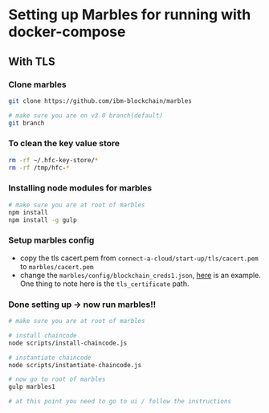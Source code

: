 # Setting up Marbles for running with docker-compose

## With TLS

### Clone marbles
```bash
git clone https://github.com/ibm-blockchain/marbles

# make sure you are on v3.0 branch(default)
git branch
```

### To clean the key value store
```bash
rm -rf ~/.hfc-key-store/*
rm -rf /tmp/hfc-*
```

### Installing node modules for marbles
```bash
# make sure you are at root of marbles
npm install
npm install -g gulp
```

### Setup marbles config
  - copy the tls cacert.pem from `connect-a-cloud/start-up/tls/cacert.pem` to `marbles/cacert.pem`
  - change the `marbles/config/blockchain_creds1.json`, [here](blockchain_creds1.json) is an example. One thing to note here is the `tls_certificate` path.
  
### Done setting up -> now run marbles!!
```bash
# make sure you are at root of marbles

# install chaincode
node scripts/install-chaincode.js

# instantiate chaincode
node scripts/instantiate-chaincode.js

# now go to root of marbles
gulp marbles1

# at this point you need to go to ui / follow the instructions
```